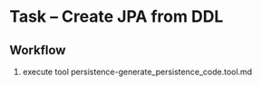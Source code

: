 # Task – Create JPA from DDL

## Workflow

1. execute tool persistence-generate_persistence_code.tool.md
